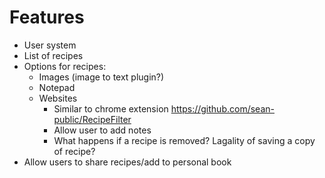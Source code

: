 # Features
- User system
- List of recipes
- Options for recipes:
  - Images (image to text plugin?)
  - Notepad
  - Websites
    - Similar to chrome extension
      https://github.com/sean-public/RecipeFilter
    - Allow user to add notes
    - What happens if a recipe is removed? Lagality of saving a copy of recipe?
- Allow users to share recipes/add to personal book
